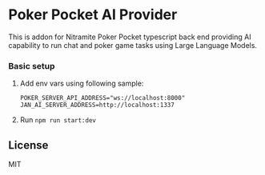 # Poker Pocket AI Provider

This is addon for Nitramite Poker Pocket typescript back end providing AI capability to run chat and poker game
tasks using Large Language Models.

### Basic setup

1. Add env vars using following sample:
   ```
   POKER_SERVER_API_ADDRESS="ws://localhost:8000"
   JAN_AI_SERVER_ADDRESS=http://localhost:1337
   ```
2. Run `npm run start:dev`

## License

MIT
